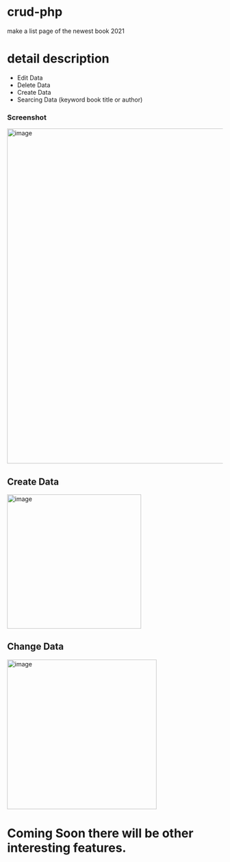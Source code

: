 # crud-php
make a list page of the newest book 2021

# detail description
- Edit Data
- Delete Data
- Create Data
- Searcing Data (keyword book title or author)

### Screenshot

  <img width="781" alt="image" src="https://user-images.githubusercontent.com/73144931/148532113-fb698714-a0c0-4066-a3da-b9bae58fcd6c.png">
  
  ## Create Data
  <img width="313" alt="image" src="https://user-images.githubusercontent.com/73144931/148532280-7bd9b7e8-5c84-4af4-8ca4-5a924c0016e7.png">

  ## Change Data
  <img width="349" alt="image" src="https://user-images.githubusercontent.com/73144931/148532370-da7ab1cf-ebe0-4ccf-ae59-e5451761bc31.png">


# Coming Soon there will be other interesting features.
